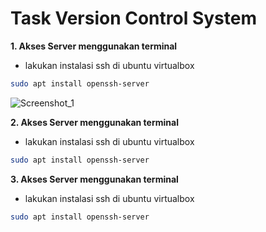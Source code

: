 # Task Version Control System
**1. Akses Server menggunakan terminal**
* lakukan instalasi ssh di ubuntu virtualbox
```bash
sudo apt install openssh-server
```
![Screenshot_1]()

**2. Akses Server menggunakan terminal**
* lakukan instalasi ssh di ubuntu virtualbox
```bash
sudo apt install openssh-server
```

**3. Akses Server menggunakan terminal**
* lakukan instalasi ssh di ubuntu virtualbox
```bash
sudo apt install openssh-server
```

